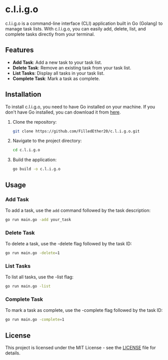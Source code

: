 # c.l.i.g.o

c.l.i.g.o is a command-line interface (CLI) application built in Go (Golang) to manage task lists. With c.l.i.g.o, you can easily add, delete, list, and complete tasks directly from your terminal.

## Features

- **Add Task**: Add a new task to your task list.
- **Delete Task**: Remove an existing task from your task list.
- **List Tasks**: Display all tasks in your task list.
- **Complete Task**: Mark a task as complete.

## Installation

To install c.l.i.g.o, you need to have Go installed on your machine. If you don't have Go installed, you can download it from [here](https://golang.org/dl/).

1. Clone the repository:
    ```sh
    git clone https://github.com/FilledEther20/c.l.i.g.o.git
    ```

2. Navigate to the project directory:
    ```sh
    cd c.l.i.g.o
    ```

3. Build the application:
    ```sh
    go build -o c.l.i.g.o
    ```

## Usage

### Add Task

To add a task, use the `add` command followed by the task description:
```sh
go run main.go -add your_task
```
### Delete Task

To delete a task, use the -delete flag followed by the task ID:
```sh
go run main.go -delete=1
```
### List Tasks

To list all tasks, use the -list flag:
```sh
go run main.go -list
```
### Complete Task

To mark a task as complete, use the -complete flag followed by the task ID:
```sh
go run main.go -complete=1
```

## License
This project is licensed under the MIT License - see the [LICENSE](LICENSE) file for details.

